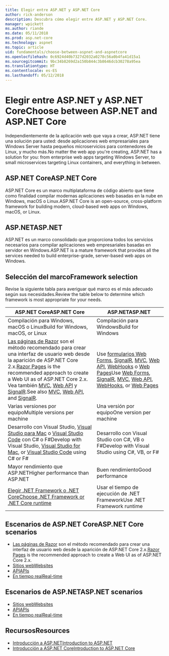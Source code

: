 ```yaml
---
title: Elegir entre ASP.NET y ASP.NET Core
author: rick-anderson
description: Descubra cómo elegir entre ASP.NET y ASP.NET Core.
manager: wpickett
ms.author: riande
ms.date: 05/11/2018
ms.prod: asp.net-core
ms.technology: aspnet
ms.topic: article
uid: fundamentals/choose-between-aspnet-and-aspnetcore
ms.openlocfilehash: 0c6924d40b7327d2032a0278c56a0b4fa41d15a1
ms.sourcegitcommit: 9bc34b8269d2a150b844c3b8646dcb30278a95ea
ms.translationtype: HT
ms.contentlocale: es-ES
ms.lasthandoff: 05/12/2018
---
```

# <a name="choose-between-aspnet-and-aspnet-core"></a><span data-ttu-id="95f62-103">Elegir entre ASP.NET y ASP.NET Core</span><span class="sxs-lookup"><span data-stu-id="95f62-103">Choose between ASP.NET and ASP.NET Core</span></span>

<span data-ttu-id="95f62-104">Independientemente de la aplicación web que vaya a crear, ASP.NET tiene una solución para usted: desde aplicaciones web empresariales para Windows Server hasta pequeños microservicios para contenedores de Linux, y mucho más.</span><span class="sxs-lookup"><span data-stu-id="95f62-104">No matter the web app you're creating, ASP.NET has a solution for you: from enterprise web apps targeting Windows Server, to small microservices targeting Linux containers, and everything in between.</span></span>

## <a name="aspnet-core"></a><span data-ttu-id="95f62-105">ASP.NET Core</span><span class="sxs-lookup"><span data-stu-id="95f62-105">ASP.NET Core</span></span>

<span data-ttu-id="95f62-106">ASP.NET Core es un marco multiplataforma de código abierto que tiene como finalidad compilar modernas aplicaciones web basadas en la nube en Windows, macOS o Linux.</span><span class="sxs-lookup"><span data-stu-id="95f62-106">ASP.NET Core is an open-source, cross-platform framework for building modern, cloud-based web apps on Windows, macOS, or Linux.</span></span>

## <a name="aspnet"></a><span data-ttu-id="95f62-107">ASP.NET</span><span class="sxs-lookup"><span data-stu-id="95f62-107">ASP.NET</span></span>

<span data-ttu-id="95f62-108">ASP.NET es un marco consolidado que proporciona todos los servicios necesarios para compilar aplicaciones web empresariales basadas en servidor en Windows.</span><span class="sxs-lookup"><span data-stu-id="95f62-108">ASP.NET is a mature framework that provides all the services needed to build enterprise-grade, server-based web apps on Windows.</span></span>

## <a name="framework-selection"></a><span data-ttu-id="95f62-109">Selección del marco</span><span class="sxs-lookup"><span data-stu-id="95f62-109">Framework selection</span></span>

<span data-ttu-id="95f62-110">Revise la siguiente tabla para averiguar qué marco es el más adecuado según sus necesidades.</span><span class="sxs-lookup"><span data-stu-id="95f62-110">Review the table below to determine which framework is most appropriate for your needs.</span></span>

| <span data-ttu-id="95f62-111">ASP.NET Core</span><span class="sxs-lookup"><span data-stu-id="95f62-111">ASP.NET Core</span></span> | <span data-ttu-id="95f62-112">ASP.NET</span><span class="sxs-lookup"><span data-stu-id="95f62-112">ASP.NET</span></span> |
|---|---|
|<span data-ttu-id="95f62-113">Compilación para Windows, macOS o Linux</span><span class="sxs-lookup"><span data-stu-id="95f62-113">Build for Windows, macOS, or Linux</span></span>|<span data-ttu-id="95f62-114">Compilación para Windows</span><span class="sxs-lookup"><span data-stu-id="95f62-114">Build for Windows</span></span>|
|<span data-ttu-id="95f62-115">[Las páginas de Razor](xref:mvc/razor-pages/index) son el método recomendado para crear una interfaz de usuario web desde la aparición de ASP.NET Core 2.x.</span><span class="sxs-lookup"><span data-stu-id="95f62-115">[Razor Pages](xref:mvc/razor-pages/index) is the recommended approach to create a Web UI as of ASP.NET Core 2.x.</span></span> <span data-ttu-id="95f62-116">Vea también [MVC](xref:mvc/overview), [Web API](xref:tutorials/first-web-api) y [SignalR](xref:signalr/introduction).</span><span class="sxs-lookup"><span data-stu-id="95f62-116">See also [MVC](xref:mvc/overview), [Web API](xref:tutorials/first-web-api), and [SignalR](xref:signalr/introduction).</span></span>|<span data-ttu-id="95f62-117">Use [formularios Web Forms](/aspnet/web-forms), [SignalR](/aspnet/signalr), [MVC](/aspnet/mvc), [Web API](/aspnet/web-api/), [WebHooks](/aspnet/webhooks/) o [Web Pages](/aspnet/web-pages)</span><span class="sxs-lookup"><span data-stu-id="95f62-117">Use [Web Forms](/aspnet/web-forms), [SignalR](/aspnet/signalr), [MVC](/aspnet/mvc), [Web API](/aspnet/web-api/), [WebHooks](/aspnet/webhooks/), or [Web Pages](/aspnet/web-pages)</span></span>|
|<span data-ttu-id="95f62-118">Varias versiones por equipo</span><span class="sxs-lookup"><span data-stu-id="95f62-118">Multiple versions per machine</span></span>|<span data-ttu-id="95f62-119">Una versión por equipo</span><span class="sxs-lookup"><span data-stu-id="95f62-119">One version per machine</span></span>|
|<span data-ttu-id="95f62-120">Desarrollo con Visual Studio, [Visual Studio para Mac](https://www.visualstudio.com/vs/visual-studio-mac/) o [Visual Studio Code](https://code.visualstudio.com/) con C# o F#</span><span class="sxs-lookup"><span data-stu-id="95f62-120">Develop with Visual Studio, [Visual Studio for Mac](https://www.visualstudio.com/vs/visual-studio-mac/), or [Visual Studio Code](https://code.visualstudio.com/) using C# or F#</span></span>|<span data-ttu-id="95f62-121">Desarrollo con Visual Studio con C#, VB o F#</span><span class="sxs-lookup"><span data-stu-id="95f62-121">Develop with Visual Studio using C#, VB, or F#</span></span>|
|<span data-ttu-id="95f62-122">Mayor rendimiento que ASP.NET</span><span class="sxs-lookup"><span data-stu-id="95f62-122">Higher performance than ASP.NET</span></span>|<span data-ttu-id="95f62-123">Buen rendimiento</span><span class="sxs-lookup"><span data-stu-id="95f62-123">Good performance</span></span>|
|[<span data-ttu-id="95f62-124">Elegir .NET Framework o .NET Core</span><span class="sxs-lookup"><span data-stu-id="95f62-124">Choose .NET Framework or .NET Core runtime</span></span>](/dotnet/articles/standard/choosing-core-framework-server)|<span data-ttu-id="95f62-125">Usar el tiempo de ejecución de .NET Framework</span><span class="sxs-lookup"><span data-stu-id="95f62-125">Use .NET Framework runtime</span></span>|

## <a name="aspnet-core-scenarios"></a><span data-ttu-id="95f62-126">Escenarios de ASP.NET Core</span><span class="sxs-lookup"><span data-stu-id="95f62-126">ASP.NET Core scenarios</span></span>

* <span data-ttu-id="95f62-127">[Las páginas de Razor](xref:mvc/razor-pages/index) son el método recomendado para crear una interfaz de usuario web desde la aparición de ASP.NET Core 2.x.</span><span class="sxs-lookup"><span data-stu-id="95f62-127">[Razor Pages](xref:mvc/razor-pages/index) is the recommended approach to create a Web UI as of ASP.NET Core 2.x.</span></span>
* [<span data-ttu-id="95f62-128">Sitios web</span><span class="sxs-lookup"><span data-stu-id="95f62-128">Websites</span></span>](xref:tutorials/first-mvc-app/index)
* [<span data-ttu-id="95f62-129">API</span><span class="sxs-lookup"><span data-stu-id="95f62-129">APIs</span></span>](xref:tutorials/first-web-api)
* [<span data-ttu-id="95f62-130">En tiempo real</span><span class="sxs-lookup"><span data-stu-id="95f62-130">Real-time</span></span>](xref:signalr/index)

## <a name="aspnet-scenarios"></a><span data-ttu-id="95f62-131">Escenarios de ASP.NET</span><span class="sxs-lookup"><span data-stu-id="95f62-131">ASP.NET scenarios</span></span>

* [<span data-ttu-id="95f62-132">Sitios web</span><span class="sxs-lookup"><span data-stu-id="95f62-132">Websites</span></span>](/aspnet/mvc)
* [<span data-ttu-id="95f62-133">API</span><span class="sxs-lookup"><span data-stu-id="95f62-133">APIs</span></span>](/aspnet/web-api)
* [<span data-ttu-id="95f62-134">En tiempo real</span><span class="sxs-lookup"><span data-stu-id="95f62-134">Real-time</span></span>](/aspnet/signalr)

## <a name="resources"></a><span data-ttu-id="95f62-135">Recursos</span><span class="sxs-lookup"><span data-stu-id="95f62-135">Resources</span></span>

* [<span data-ttu-id="95f62-136">Introducción a ASP.NET</span><span class="sxs-lookup"><span data-stu-id="95f62-136">Introduction to ASP.NET</span></span>](/aspnet/overview)
* [<span data-ttu-id="95f62-137">Introducción a ASP.NET Core</span><span class="sxs-lookup"><span data-stu-id="95f62-137">Introduction to ASP.NET Core</span></span>](xref:index)
